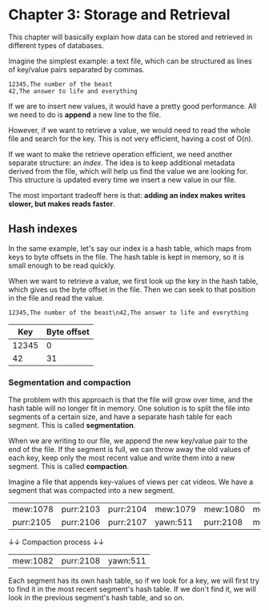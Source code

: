 # Chapter 3: Storage and Retrieval

This chapter will basically explain how data can be stored and retrieved in different types of databases.

Imagine the simplest example: a text file, which can be structured as lines of key/value pairs separated by commas.

```
12345,The number of the beast
42,The answer to life and everything
```

If we are to insert new values, it would have a pretty good performance. All we need to do is **append** a new line to the file. 

However, if we want to retrieve a value, we would need to read the whole file and search for the key. This is not very efficient,
having a cost of O(n).

If we want to make the retrieve operation efficient, we need another separate structure: an _index_. The idea is to keep additional
metadata derived from the file, which will help us find the value we are looking for. This structure is updated every time we insert
a new value in our file.

The most important tradeoff here is that: **adding an index makes writes slower, but makes reads faster**.

## Hash indexes

In the same example, let's say our index is a hash table, which maps from keys to byte offsets in the file. The hash table is kept in
memory, so it is small enough to be read quickly.

When we want to retrieve a value, we first look up the key in the hash table, which gives us the byte offset in the file. Then we can seek
to that position in the file and read the value.
```
12345,The number of the beast\n42,The answer to life and everything
```

| Key   | Byte offset |
|-------|-------------|
| 12345 | 0           |
| 42    | 31          |

### Segmentation and compaction

The problem with this approach is that the file will grow over time, and the hash table will no longer fit in memory. One solution is to
split the file into segments of a certain size, and have a separate hash table for each segment. This is called **segmentation**.

When we are writing to our file, we append the new key/value pair to the end of the file. If the segment is full, we can throw away
the old values of each key, keep only the most recent value and write them into a new segment. This is called **compaction**.

Imagine a file that appends key-values of views per cat videos. We have a segment that was compacted into a new segment.

|           |           |           |          |           |          |
|-----------|-----------|-----------|----------|-----------|----------|
| mew:1078  | purr:2103 | purr:2104 | mew:1079 | mew:1080  | mew:1081 |
| purr:2105 | purr:2106 | purr:2107 | yawn:511 | purr:2108 | mew:1082 |

↓↓ Compaction process ↓↓

|          |           |          |
|----------|-----------|----------|
| mew:1082 | purr:2108 | yawn:511 |

Each segment has its own hash table, so if we look for a key, we will first try to find it in the most recent segment's hash table. If we
don't find it, we will look in the previous segment's hash table, and so on.